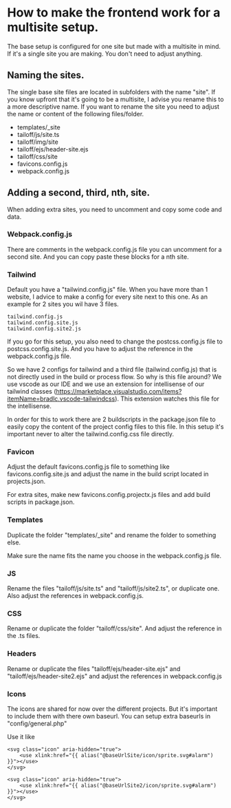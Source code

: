 # How to make the frontend work for a multisite setup.

The base setup is configured for one site but made with a multisite in mind.
If it's a single site you are making. You don't need to adjust anything.

## Naming the sites.

The single base site files are located in subfolders with the name "site". If you know upfront that it's going to be a multisite, I advise you rename this to a more descriptive name.
If you want to rename the site you need to adjust the name or content of the following files/folder.

- templates/\_site
- tailoff/js/site.ts
- tailoff/img/site
- tailoff/ejs/header-site.ejs
- tailoff/css/site
- favicons.config.js
- webpack.config.js

## Adding a second, third, nth, site.

When adding extra sites, you need to uncomment and copy some code and data.

### Webpack.config.js

There are comments in the webpack.config.js file you can uncomment for a second site. And you can copy paste these blocks for a nth site.

### Tailwind

Default you have a "tailwind.config.js" file. When you have more than 1 website, I advice to make a config for every site next to this one.
As an example for 2 sites you wil have 3 files.

```
tailwind.config.js
tailwind.config.site.js
tailwind.config.site2.js
```

If you go for this setup, you also need to change the postcss.config.js file to postcss.config.site.js. And you have to adjust the reference in the webpack.config.js file.

So we have 2 configs for tailwind and a third file (tailwind.config.js) that is not directly used in the build or process flow. So why is this file around? We use vscode as our IDE and we use an extension for intellisense of our tailwind classes (https://marketplace.visualstudio.com/items?itemName=bradlc.vscode-tailwindcss). This extension watches this file for the intellisense.

In order for this to work there are 2 buildscripts in the package.json file to easily copy the content of the project config files to this file. In this setup it's important never to alter the tailwind.config.css file directly.

### Favicon

Adjust the default favicons.config.js file to something like favicons.config.site.js and adjust the name in the build script located in projects.json.

For extra sites, make new favicons.config.projectx.js files and add build scripts in package.json.

### Templates

Duplicate the folder "templates/\_site" and rename the folder to something else.

Make sure the name fits the name you choose in the webpack.config.js file.

### JS

Rename the files "tailoff/js/site.ts" and "tailoff/js/site2.ts", or duplicate one. Also adjust the references in webpack.config.js.

### CSS

Rename or duplicate the folder "tailoff/css/site". And adjust the reference in the .ts files.

### Headers

Rename or duplicate the files "tailoff/ejs/header-site.ejs" and "tailoff/ejs/header-site2.ejs" and adjust the references in webpack.config.js

### Icons

The icons are shared for now over the different projects. But it's important to include them with there own baseurl. You can setup extra baseurls in "config/general.php"

Use it like

```twig
<svg class="icon" aria-hidden="true">
    <use xlink:href="{{ alias("@baseUrlSite/icon/sprite.svg#alarm") }}"></use>
</svg>
```

```twig
<svg class="icon" aria-hidden="true">
    <use xlink:href="{{ alias("@baseUrlSite2/icon/sprite.svg#alarm") }}"></use>
</svg>
```
